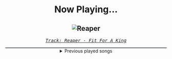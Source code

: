 <div align="center"> 
<h1>Now Playing...</h1>

![Reaper](https://i.scdn.co/image/ab67616d00001e02a492213b964b863a58324381)
--
_<samp><a href="https://open.spotify.com/track/39daVR5fEyW1ontQkLlIgJ">Track: Reaper - Fit For A King</a></samp>_

<div style="border: 1px #4B5054 solid"></div>
<details>
  <summary>
    Previous played songs
  </summary>
  <table>
    <thead>
      <tr>
        <th>
          Artist
        </th>
        <th>
          Song
        </th>
        <th>
          Link
        </th>
      </tr>
    </thead>
    <tbody>
      <tr><td>Fit For A King</td><td>Reaper</td><td><a href="https://open.spotify.com/track/39daVR5fEyW1ontQkLlIgJ">https://open.spotify.com/track/39daVR5fEyW1ontQkLlIgJ</a></td></tr><tr><td>Fit For A King</td><td>Reaper</td><td><a href="https://open.spotify.com/track/39daVR5fEyW1ontQkLlIgJ">https://open.spotify.com/track/39daVR5fEyW1ontQkLlIgJ</a></td></tr><tr><td>Fit For A King</td><td>Reaper</td><td><a href="https://open.spotify.com/track/39daVR5fEyW1ontQkLlIgJ">https://open.spotify.com/track/39daVR5fEyW1ontQkLlIgJ</a></td></tr><tr><td>Fit For A King</td><td>Reaper</td><td><a href="https://open.spotify.com/track/39daVR5fEyW1ontQkLlIgJ">https://open.spotify.com/track/39daVR5fEyW1ontQkLlIgJ</a></td></tr><tr><td>Fit For A King</td><td>Reaper</td><td><a href="https://open.spotify.com/track/39daVR5fEyW1ontQkLlIgJ">https://open.spotify.com/track/39daVR5fEyW1ontQkLlIgJ</a></td></tr><tr><td>Epic Rap Battles of History</td><td>Guy Fawkes vs Che Guevara</td><td><a href="https://open.spotify.com/track/3h3W34fcJYIKafSrT2PXWQ">https://open.spotify.com/track/3h3W34fcJYIKafSrT2PXWQ</a></td></tr><tr><td>Epic Rap Battles of History</td><td>Guy Fawkes vs Che Guevara</td><td><a href="https://open.spotify.com/track/3h3W34fcJYIKafSrT2PXWQ">https://open.spotify.com/track/3h3W34fcJYIKafSrT2PXWQ</a></td></tr><tr><td>*NSYNC</td><td>Bye Bye Bye - From Deadpool and Wolverine Soundtrack</td><td><a href="https://open.spotify.com/track/62bOmKYxYg7dhrC6gH9vFn">https://open.spotify.com/track/62bOmKYxYg7dhrC6gH9vFn</a></td></tr><tr><td>*NSYNC</td><td>Bye Bye Bye - From Deadpool and Wolverine Soundtrack</td><td><a href="https://open.spotify.com/track/62bOmKYxYg7dhrC6gH9vFn">https://open.spotify.com/track/62bOmKYxYg7dhrC6gH9vFn</a></td></tr><tr><td>*NSYNC</td><td>Bye Bye Bye - From Deadpool and Wolverine Soundtrack</td><td><a href="https://open.spotify.com/track/62bOmKYxYg7dhrC6gH9vFn">https://open.spotify.com/track/62bOmKYxYg7dhrC6gH9vFn</a></td></tr><tr><td>*NSYNC</td><td>Bye Bye Bye - From Deadpool and Wolverine Soundtrack</td><td><a href="https://open.spotify.com/track/62bOmKYxYg7dhrC6gH9vFn">https://open.spotify.com/track/62bOmKYxYg7dhrC6gH9vFn</a></td></tr><tr><td>*NSYNC</td><td>Bye Bye Bye - From Deadpool and Wolverine Soundtrack</td><td><a href="https://open.spotify.com/track/62bOmKYxYg7dhrC6gH9vFn">https://open.spotify.com/track/62bOmKYxYg7dhrC6gH9vFn</a></td></tr><tr><td>*NSYNC</td><td>Bye Bye Bye - From Deadpool and Wolverine Soundtrack</td><td><a href="https://open.spotify.com/track/62bOmKYxYg7dhrC6gH9vFn">https://open.spotify.com/track/62bOmKYxYg7dhrC6gH9vFn</a></td></tr><tr><td>Celldweller</td><td>Tragedy</td><td><a href="https://open.spotify.com/track/0NOu33rhzUSLyohsXcEHeE">https://open.spotify.com/track/0NOu33rhzUSLyohsXcEHeE</a></td></tr><tr><td>Linkin Park</td><td>No More Sorrow</td><td><a href="https://open.spotify.com/track/4CWhc9FaMMfBTt4ANjfbOf">https://open.spotify.com/track/4CWhc9FaMMfBTt4ANjfbOf</a></td></tr><tr><td>Linkin Park</td><td>Figure.09</td><td><a href="https://open.spotify.com/track/0rPTPahzhGx9LSzI8XX5OM">https://open.spotify.com/track/0rPTPahzhGx9LSzI8XX5OM</a></td></tr><tr><td>Disturbed</td><td>Sons of Plunder</td><td><a href="https://open.spotify.com/track/69ZRVsGoLXjHrQWHMX5iCN">https://open.spotify.com/track/69ZRVsGoLXjHrQWHMX5iCN</a></td></tr><tr><td>Story Of The Year</td><td>The Antidote</td><td><a href="https://open.spotify.com/track/7yGhfjsppOXSLcoSwcJ1yT">https://open.spotify.com/track/7yGhfjsppOXSLcoSwcJ1yT</a></td></tr><tr><td>Rise Against</td><td>Savior</td><td><a href="https://open.spotify.com/track/1vcxF91pWs9uNwDROuiCPB">https://open.spotify.com/track/1vcxF91pWs9uNwDROuiCPB</a></td></tr><tr><td>Seether</td><td>Truth</td><td><a href="https://open.spotify.com/track/5KUUpftdyMnSZNOyO3qydy">https://open.spotify.com/track/5KUUpftdyMnSZNOyO3qydy</a></td></tr>
    </tbody>
  </table>
</details>

</div>
